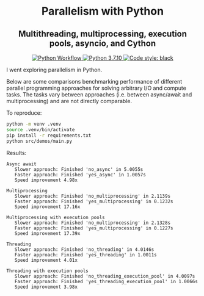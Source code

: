 <div align="center">
  <h1>Parallelism with Python</h1>
  <h2>Multithreading, multiprocessing, execution pools, asyncio, and Cython</h2>

<p align="center">

<a href="https://github.com/connor-mccarthy/parallelism-with-python/workflows/build/badge.svg">
    <img src="https://github.com/connor-mccarthy/parallelism-with-python/workflows/build/badge.svg" alt="Python Workflow" />
</a>
<a href="https://img.shields.io/badge/python-3.7.10-blue.svg">
    <img src="https://img.shields.io/badge/python-3.7.10-blue.svg" alt="Python 3.7.10" />
</a>
<a href="https://img.shields.io/badge/code%20style-black-000000.svg">
    <img src="https://img.shields.io/badge/code%20style-black-000000.svg" alt="Code style: black" >
</a>
</div>

I went exploring parallelism in Python.

Below are some comparisons benchmarking performance of different parallel programming approaches for solving arbitrary I/O and compute tasks. The tasks vary between approaches (i.e. between async/await and multiprocessing) and are not directly comparable.

To reproduce:

```sh
python -m venv .venv
source .venv/bin/activate
pip install -r requirements.txt
python src/demos/main.py
```

Results:

```
Async await
   Slower approach: Finished 'no_async' in 5.0055s
   Faster approach: Finished 'yes_async' in 1.0057s
   Speed improvement 4.98x

Multiprocessing
   Slower approach: Finished 'no_multiprocessing' in 2.1139s
   Faster approach: Finished 'yes_multiprocessing' in 0.1232s
   Speed improvement 17.16x

Multiprocessing with execution pools
   Slower approach: Finished 'no_multiprocessing' in 2.1328s
   Faster approach: Finished 'yes_multiprocessing' in 0.1227s
   Speed improvement 17.39x

Threading
   Slower approach: Finished 'no_threading' in 4.0146s
   Faster approach: Finished 'yes_threading' in 1.0011s
   Speed improvement 4.01x

Threading with execution pools
   Slower approach: Finished 'no_threading_execution_pool' in 4.0097s
   Faster approach: Finished 'yes_threading_execution_pool' in 1.0066s
   Speed improvement 3.98x
```
